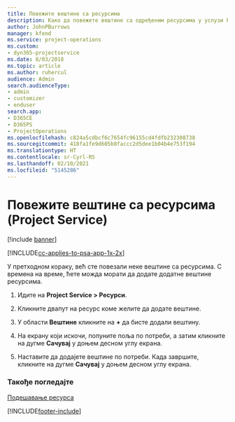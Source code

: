 ```yaml
---
title: Повежите вештине са ресурсима
description: Како да повежете вештине са одређеним ресурсима у услузи Project Service
author: JohnPBurrows
manager: kfend
ms.service: project-operations
ms.custom:
- dyn365-projectservice
ms.date: 8/03/2018
ms.topic: article
ms.author: ruhercul
audience: Admin
search.audienceType:
- admin
- customizer
- enduser
search.app:
- D365CE
- D365PS
- ProjectOperations
ms.openlocfilehash: c824a5cdbcf6c7654fc96155cd4fdfb232308738
ms.sourcegitcommit: 418fa1fe9d605b8faccc2d5dee1b04b4e753f194
ms.translationtype: HT
ms.contentlocale: sr-Cyrl-RS
ms.lasthandoff: 02/10/2021
ms.locfileid: "5145286"
---
```

# <a name="associate-skills-with-resources-project-service"></a>Повежите вештине са ресурсима (Project Service)

[!include [banner](../includes/psa-now-project-operations.md)]

[!INCLUDE[cc-applies-to-psa-app-1x-2x](../includes/cc-applies-to-psa-app-1x-2x.md)]

У претходном кораку, већ сте повезали неке вештине са ресурсима. С времена на време, ћете можда морати да додате додатне вештине ресурсима.  
  
1.  Идите на **Project Service > Ресурси**.  
  
2.  Кликните двапут на ресурс коме желите да додате вештине.  
  
3.  У области **Вештине** кликните на **+** да бисте додали вештину.  
  
4.  На екрану који искочи, попуните поља по потреби, а затим кликните на дугме **Сачувај** у доњем десном углу екрана.  
  
5.  Наставите да додајете вештине по потреби. Када завршите, кликните на дугме **Сачувај** у доњем десном углу екрана.  
  
### <a name="see-also"></a>Такође погледајте  
 [Подешавање ресурса](../psa/set-up-resources.md)


[!INCLUDE[footer-include](../includes/footer-banner.md)]